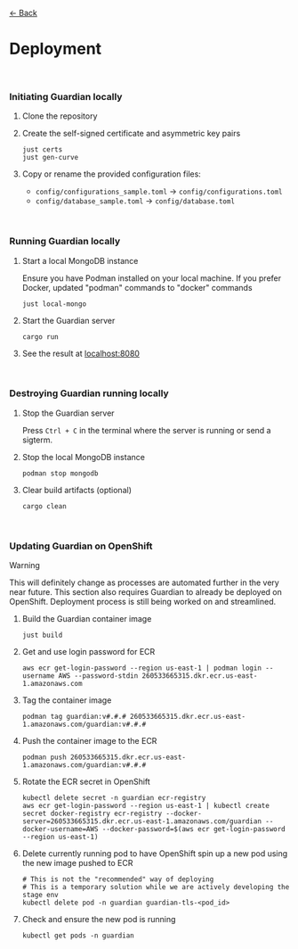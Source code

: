 [&#8592; Back](../#guardian)

# Deployment

<br>

### Initiating Guardian locally

1.  Clone the repository
2.  Create the self-signed certificate and asymmetric key pairs

        just certs
        just gen-curve

3.  Copy or rename the provided configuration files:

    -   `config/configurations_sample.toml` &#8594; `config/configurations.toml`
    -   `config/database_sample.toml` &#8594; `config/database.toml`

<br>

### Running Guardian locally

1.  Start a local MongoDB instance

    Ensure you have Podman installed on your local machine. If you prefer Docker, updated "podman" commands to "docker" commands

        just local-mongo

1.  Start the Guardian server

        cargo run

1.  See the result at [localhost:8080](https://localhost:8080)

<br>

### Destroying Guardian running locally

1.  Stop the Guardian server

    Press `Ctrl + C` in the terminal where the server is running or send a sigterm.

1.  Stop the local MongoDB instance

        podman stop mongodb

1.  Clear build artifacts (optional)

        cargo clean

<br>

### Updating Guardian on OpenShift

> [!WARNING]
> This will definitely change as processes are automated further in the very near future.
> This section also requires Guardian to already be deployed on OpenShift. Deployment process is still being worked on and streamlined.

1.  Build the Guardian container image

        just build

1.  Get and use login password for ECR

        aws ecr get-login-password --region us-east-1 | podman login --username AWS --password-stdin 260533665315.dkr.ecr.us-east-1.amazonaws.com

1.  Tag the container image

        podman tag guardian:v#.#.# 260533665315.dkr.ecr.us-east-1.amazonaws.com/guardian:v#.#.#

1.  Push the container image to the ECR

        podman push 260533665315.dkr.ecr.us-east-1.amazonaws.com/guardian:v#.#.#

1.  Rotate the ECR secret in OpenShift

        kubectl delete secret -n guardian ecr-registry
        aws ecr get-login-password --region us-east-1 | kubectl create secret docker-registry ecr-registry --docker-server=260533665315.dkr.ecr.us-east-1.amazonaws.com/guardian --docker-username=AWS --docker-password=$(aws ecr get-login-password --region us-east-1)

1.  Delete currently running pod to have OpenShift spin up a new pod using the new image pushed to ECR

        # This is not the "recommended" way of deploying
        # This is a temporary solution while we are actively developing the stage env
        kubectl delete pod -n guardian guardian-tls-<pod_id>

1.  Check and ensure the new pod is running

        kubectl get pods -n guardian
